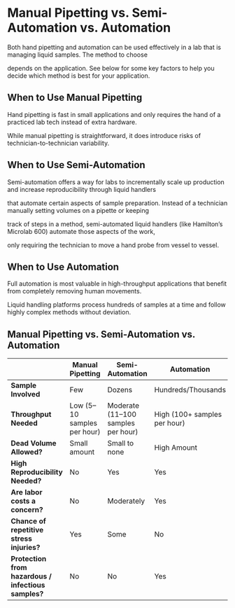 # Manual Pipetting vs. Semi-Automation vs. Automation

Both hand pipetting and automation can be used effectively in a lab that is managing liquid samples. The method to choose

depends on the application. See below for some key factors to help you decide which method is best for your application.

## When to Use Manual Pipetting

Hand pipetting is fast in small applications and only requires the hand of a practiced lab tech instead of extra hardware.

While manual pipetting is straightforward, it does introduce risks of technician-to-technician variability.

## When to Use Semi-Automation

Semi-automation offers a way for labs to incrementally scale up production and increase reproducibility through liquid handlers

that automate certain aspects of sample preparation. Instead of a technician manually setting volumes on a pipette or keeping

track of steps in a method, semi-automated liquid handlers (like Hamilton’s Microlab 600) automate those aspects of the work,

only requiring the technician to move a hand probe from vessel to vessel.

## When to Use Automation

Full automation is most valuable in high-throughput applications that benefit from completely removing human movements.

Liquid handling platforms process hundreds of samples at a time and follow highly complex methods without deviation.

## Manual Pipetting vs. Semi-Automation vs. Automation

<table><thead><tr><th width="253"></th><th width="165">Manual Pipetting</th><th width="169">Semi-Automation</th><th>Automation</th></tr></thead><tbody><tr><td><strong>Sample Involved</strong></td><td>Few</td><td>Dozens</td><td>Hundreds/Thousands</td></tr><tr><td><strong>Throughput Needed</strong></td><td>Low (5–10 samples per hour)</td><td>Moderate (11–100 samples per hour)</td><td>High (100+ samples per hour)</td></tr><tr><td><strong>Dead Volume Allowed?</strong></td><td>Small amount</td><td>Small to none</td><td>High Amount</td></tr><tr><td><strong>High Reproducibility Needed?</strong></td><td>No</td><td>Yes</td><td>Yes</td></tr><tr><td><strong>Are labor costs a concern?</strong></td><td>No</td><td>Moderately</td><td>Yes</td></tr><tr><td><strong>Chance of repetitive stress injuries?</strong></td><td>Yes</td><td>Some</td><td>No</td></tr><tr><td><strong>Protection from hazardous / infectious samples?</strong></td><td>No</td><td>No</td><td>Yes</td></tr></tbody></table>
